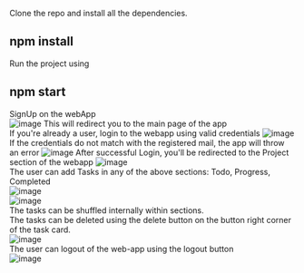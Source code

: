  Clone the repo and install all the dependencies.
## npm install
Run the project using 
## npm start
SignUp on the webApp\
![image](https://user-images.githubusercontent.com/88102721/177208893-8d7e5e52-228b-45a9-9882-c3a9623a72d0.png)
This will redirect you to the main page of the app\
If you're already a user, login to the webapp using valid credentials
![image](https://user-images.githubusercontent.com/88102721/177209043-9c9a69ae-6396-4f95-b848-73c5f9abe6c2.png)
If the credentials do not match with the registered mail, the app will throw an error
![image](https://user-images.githubusercontent.com/88102721/177209119-82d02e37-4b2d-4f8b-828f-df3f41a2f7f5.png)
After successful Login, you'll be redirected to the Project section of the webapp
![image](https://user-images.githubusercontent.com/88102721/177209361-e189d22f-1a8d-47bb-a235-b37eb77d5e93.png)\
The user can add Tasks in any of the above sections: Todo, Progress, Completed\
![image](https://user-images.githubusercontent.com/88102721/177211178-fe809759-127c-425d-8749-fd6d58ceb2e4.png)\
![image](https://user-images.githubusercontent.com/88102721/177211199-3309a7f0-b5b8-4740-afd1-4a050eae20ba.png)\
The tasks can be shuffled internally within sections.\
The tasks can be deleted using the delete button on the button right corner of the task card.\
![image](https://user-images.githubusercontent.com/88102721/177211425-ee133993-3d08-4bf0-8684-fe01eef4c2e3.png)\
The user can logout of the web-app using the logout button\
![image](https://user-images.githubusercontent.com/88102721/177211474-bd8c1888-bcd4-4392-b9cb-567a62a279c2.png)
